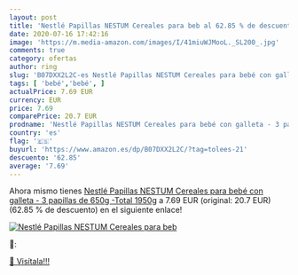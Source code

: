 ```yaml
---
layout: post
title: 'Nestlé Papillas NESTUM Cereales para beb al 62.85 % de descuento'
date: 2020-07-16 17:42:16
image: 'https://m.media-amazon.com/images/I/41miuWJMooL._SL200_.jpg'
comments: true
category: ofertas
author: ring
slug: 'B07DXX2L2C-es Nestlé Papillas NESTUM Cereales para bebé con galleta - 3...'
tags: [ 'bebé','bebé', ]
actualPrice: 7.69 EUR
currency: EUR
price: 7.69
comparePrice: 20.7 EUR
prodname: 'Nestlé Papillas NESTUM Cereales para bebé con galleta - 3 papillas de 650g -Total 1950g'
country: 'es'
flag: '🇪🇸'
buyurl: 'https://www.amazon.es/dp/B07DXX2L2C/?tag=tolees-21'
descuento: '62.85'
average: '7.69'
---
```


Ahora mismo tienes [Nestlé Papillas NESTUM Cereales para bebé con galleta - 3 papillas de 650g -Total 1950g](https://www.amazon.es/dp/B07DXX2L2C/?tag=tolees-21) a 7.69 EUR (original: 20.7 EUR) (62.85 %  de descuento) en el siguiente enlace!

[![Nestlé Papillas NESTUM Cereales para beb](https://m.media-amazon.com/images/I/41miuWJMooL._SL200_.jpg)](https://www.amazon.es/dp/B07DXX2L2C/?tag=tolees-21)

🔎:


[🛒 Visítala!!!](https://www.amazon.es/dp/B07DXX2L2C/?tag=tolees-21)

